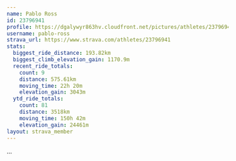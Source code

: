 ```yaml
---
name: Pablo Ross
id: 23796941
profile: https://dgalywyr863hv.cloudfront.net/pictures/athletes/23796941/14615399/1/large.jpg
username: pablo-ross
strava_url: https://www.strava.com/athletes/23796941
stats:
  biggest_ride_distance: 193.82km
  biggest_climb_elevation_gain: 1170.9m
  recent_ride_totals:
    count: 9
    distance: 575.61km
    moving_time: 22h 20m
    elevation_gain: 3043m
  ytd_ride_totals:
    count: 81
    distance: 3518km
    moving_time: 150h 42m
    elevation_gain: 24461m
layout: strava_member
--- 
```

...

